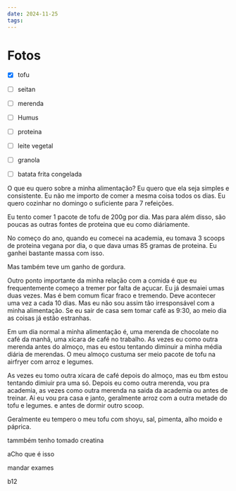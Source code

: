 ```yaml
---
date: 2024-11-25
tags:
---
```


# Fotos
- [x] tofu
- [ ] seitan
- [ ] merenda
- [ ] Humus
- [ ] proteina
- [ ] leite vegetal
- [ ] granola
- [ ] batata frita congelada


O que eu quero sobre a minha alimentação?
Eu quero que ela seja simples e consistente. Eu não me importo de comer a mesma coisa todos os dias. Eu quero cozinhar no domingo o suficiente para 7 refeições. 

Eu tento comer 1 pacote de tofu de 200g por dia. Mas para além disso, são poucas as outras fontes de proteina que eu como diáriamente.

No começo do ano, quando eu comecei na academia, eu tomava 3 scoops de proteina vegana por dia, o que dava umas 85 gramas de proteina. Eu ganhei bastante massa com isso. 

Mas também teve um ganho de gordura.

Outro ponto importante da minha relação com a comida é que eu frequentemente começo a tremer por falta de açucar. Eu já desmaiei umas duas vezes. Mas é bem comum ficar fraco e tremendo. Deve acontecer uma vez a cada 10 dias. Mas eu não sou assim tão irresponsável com a minha alimentação. 
Se eu sair de casa sem tomar café as 9:30, ao meio dia as coisas já estão estranhas. 


Em um dia normal a minha alimentação é, uma merenda de chocolate no café da manhã, uma xícara de café no trabalho. As vezes eu como outra merenda antes do almoço, mas eu estou tentando diminuir a minha média diária de merendas. O meu almoço custuma ser meio pacote de tofu na airfryer com arroz e legumes.

As vezes eu tomo outra xícara de café depois do almoço, mas eu tbm estou tentando dimiuir pra uma só. 
Depois eu como outra merenda, vou pra academia, as vezes como outra merenda na saida da academia ou antes de treinar. 
Ai eu vou pra casa e janto, geralmente arroz com a outra metade do tofu e legumes. e antes de dormir outro scoop.

Geralmente eu tempero o meu tofu com shoyu, sal, pimenta, alho moido e páprica. 

tammbém tenho tomado creatina

aCho que é isso

mandar exames

b12 